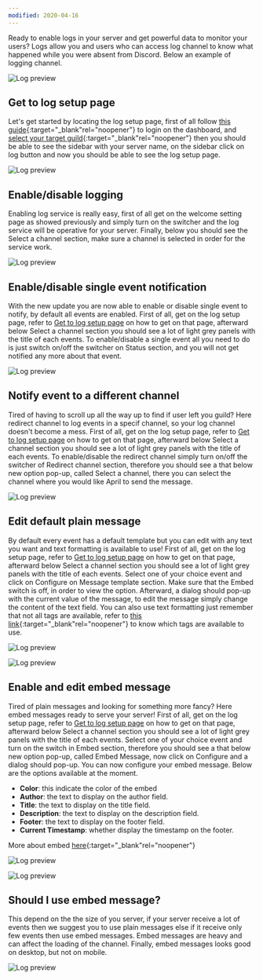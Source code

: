 ```yaml
---
modified: 2020-04-16
---
```


Ready to enable logs in your server and get powerful data to monitor your users? Logs
allow you and users who can access log channel to know what happened while you were
absent from Discord. Below an example of logging channel.

![Log preview](../assets/images/log-preview.png)

## Get to log setup page
Let's get started by locating the log setup page, first of all follow
 [this guide](../login.md){:target="_blank"rel="noopener"} to login
on the dashboard, and [select your target guild](../select-guild.md){:target="_blank"rel="noopener"}
then you should be able to see the sidebar with your server name, on the sidebar click on 
log button and now you should be able to see the log setup page.

![Log preview](../assets/images/log-setup-page.png)

## Enable/disable logging
Enabling log service is really easy, first of all get on the welcome setting page as
showed previously and simply turn on the switcher and the log service will be operative
for your server. Finally, below you should see the Select a channel section, make sure
a channel is selected in order for the service work.

![Log preview](../assets/images/log-enable-disable.png)

## Enable/disable single event notification
With the new update you are now able to enable or disable single event to notify, by default
all events are enabled. First of all, get on the log setup page, refer to 
[Get to log setup page](#get-to-log-setup-page) on how to get on that page, afterward
below Select a channel section you should see a lot of light grey panels with the title
of each events. To enable/disable a single event all you need to do is just switch on/off the
switcher on Status section, and you will not get notified any more about that event.

![Log preview](../assets/images/log-event-status.png)

## Notify event to a different channel
Tired of having to scroll up all the way up to find if user left you guild? Here redirect
channel to log events in a specif channel, so your log channel doesn't become a mess.
First of all, get on the log setup page, refer to 
[Get to log setup page](#get-to-log-setup-page) on how to get on that page, afterward
below Select a channel section you should see a lot of light grey panels with the title
of each events. To enable/disable the redirect channel simply turn on/off the switcher
of Redirect channel section, therefore you should see a that below new option pop-up, called
Select a channel, there you can select the channel where you would like April to send the
message. 


![Log preview](../assets/images/log-redirect-channel.png)

## Edit default plain message
By default every event has a default template but you can edit with any text you want and
text formatting is available to use!
First of all, get on the log setup page, refer to 
[Get to log setup page](#get-to-log-setup-page) on how to get on that page, afterward
below Select a channel section you should see a lot of light grey panels with the title
of each events. Select one of your choice event and click on Configure on Message template
section. Make sure that the Embed switch is off, in order to view the option.
 Afterward, a dialog should pop-up with the current value of the message, to edit
the message simply change the content of the text field. You can also use text formatting
just remember that not all tags are available, refer to 
[this link](../formatting.md){:target="_blank"rel="noopener"} to know which tags are available to use.

![Log preview](../assets/images/log-message-template.png)

![Log preview](../assets/images/log-message-template-save.png)

## Enable and edit embed message
Tired of plain messages and looking for something more fancy? Here embed messages ready
to serve your server!
First of all, get on the log setup page, refer to 
[Get to log setup page](#get-to-log-setup-page) on how to get on that page, afterward
below Select a channel section you should see a lot of light grey panels with the title
of each events. Select one of your choice event and turn on the switch in Embed section,
therefore you should see a that below new option pop-up, called
Embed Message, now click on Configure and a dialog should pop-up. You can now configure
your embed message. Below are the options available at the moment.

- __**Color**__: this indicate the color of the embed
- __**Author**__: the text to display on the author field. 
- __**Title**__: the text to display on the title field.
- __**Description**__: the text to display on the description field.
- __**Footer**__: the text to display on the footer field.
- __**Current Timestamp**__: whether display the timestamp on the footer. 

More about embed [here](../create-embed-message.md){:target="_blank"rel="noopener"}

![Log preview](../assets/images/log-embed-message.png)

![Log preview](../assets/images/log-embed-message-save.png)

## Should I use embed message?
This depend on the the size of you server, if your server receive a lot of events then
we suggest you to use plain messages else if it receive only few events then use embed
messages. Embed messages are heavy and can affect the loading of the channel. Finally,
embed messages looks good on desktop, but not on mobile.

![Log preview](../assets/images/log-message-preview.png)
